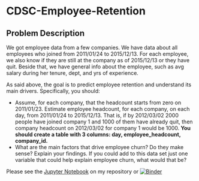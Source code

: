 # CDSC-Employee-Retention
## Problem Description
We got employee data from a few companies. We have data about all employees who joined from 2011/01/24 to 2015/12/13. For each employee, we also know if they are still at the company as of 2015/12/13 or they have quit. Beside that, we have general info about the employee, such as avg salary during her tenure, dept, and yrs of experience.

As said above, the goal is to predict employee retention and understand its main drivers. Specifically, you should:
* Assume, for each company, that the headcount starts from zero on 2011/01/23. Estimate employee headcount, for each company, on each day, from 2011/01/24 to 2015/12/13. That is, if by 2012/03/02 2000 people have joined company 1 and 1000 of them have already quit, then company headcount on 2012/03/02 for company 1 would be 1000. **You should create a table with 3 columns: day, employee_headcount, company_id.**
* What are the main factors that drive employee churn? Do they make sense? Explain your findings.
If you could add to this data set just one variable that could help explain employee churn, what would that be?

Please see the [Jupyter Notebook](./notebook/analysis.ipynb) on my repository or [![Binder](https://mybinder.org/badge.svg)](https://mybinder.org/v2/gh/shahab-ai/CDSC-Employee-Retention/master?filepath=notebook%2Fanalysis.ipynb)
